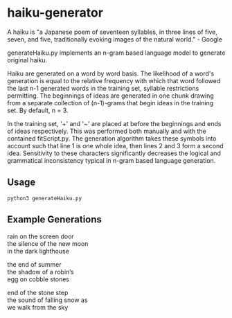 # haiku-generator

A haiku is "a Japanese poem of seventeen syllables, in three lines of five, seven, and five, traditionally evoking images of the natural world." - Google

generateHaiku.py implements an n-gram based language model to generate original haiku.

Haiku are generated on a word by word basis. The likelihood of a word's generation is equal to the relative frequency with which that word followed the last n-1 generated words in the training set, syllable restrictions permitting. The beginnings of ideas are generated in one chunk drawing from a separate collection of (n-1)-grams that begin ideas in the training set. By default, n = 3.

In the training set, '+' and '~' are placed at before the beginnings and ends of ideas respectively. This was performed both manually and with the contained fitScript.py. The generation algorithm takes these symbols into account such that line 1 is one whole idea, then lines 2 and 3 form a second idea. Sensitivity to these characters significantly decreases the logical and grammatical inconsistency typical in n-gram based language generation.

## Usage

```python3 generateHaiku.py```

## Example Generations

rain on the screen door  
the silence of the new moon  
in the dark lighthouse  

the end of summer  
the shadow of a robin’s  
egg on cobble stones  

end of the stone step  
the sound of falling snow as  
we walk from the sky  
